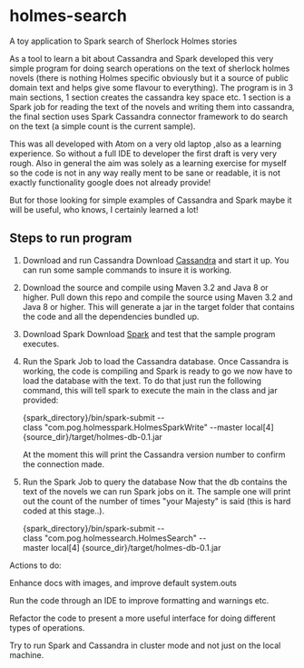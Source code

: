 # holmes-search
A toy application to Spark search of Sherlock Holmes stories

As a tool to learn a bit about Cassandra and Spark developed this very simple program for doing search operations on the text of sherlock holmes novels (there is nothing Holmes specific obviously but it a source of public domain text and helps give some flavour to everything). The program is in 3 main sections, 1 section creates the cassandra key space etc. 1 section is a Spark job for reading the text of the novels and writing them into cassandra, the final section uses Spark Cassandra connector framework to do search on the text (a simple count is the current sample).

This was all developed with Atom on a very old laptop ,also as a learning experience. So without a full IDE to developer the first draft is very very rough. Also in general the aim was solely as a learning exercise for myself so the code is not in any way really ment to be sane or readable, it is not exactly functionality google does not already provide!

But for those looking for simple examples of Cassandra and Spark maybe it will be useful, who knows, I certainly learned a lot!

## Steps to run program

1. Download and run Cassandra
   Download [Cassandra](http://cassandra.apache.org/doc/latest/getting_started/index.html) and start it up. You can run some sample commands to insure it is working.

2. Download the source and compile using Maven 3.2 and Java 8 or higher.
   Pull down this repo and compile the source using Maven 3.2 and Java 8 or higher. This will generate a jar in the target folder that contains the code and all the dependencies bundled up.

3. Download Spark
   Download [Spark](http://spark.apache.org/docs/latest/) and test that the sample program executes.

4. Run the Spark Job to load the Cassandra database.
   Once Cassandra is working, the code is compiling and Spark is ready to go we now have to load the database with the text. To do that just run the following command, this will tell spark to execute the main in the class and jar provided:

   {spark_directory}/bin/spark-submit --class "com.pog.holmesspark.HolmesSparkWrite" --master local[4] {source_dir}/target/holmes-db-0.1.jar

   At the moment this will print the Cassandra version number to confirm the connection made.

5. Run the Spark Job to query the database
   Now that the db contains the text of the novels we can run Spark jobs on it. The sample one will print out the count of the number of times "your Majesty" is said (this is hard coded at this stage..). 

   {spark_directory}/bin/spark-submit --class "com.pog.holmessearch.HolmesSearch" --master local[4] {source_dir}/target/holmes-db-0.1.jar

Actions to do:

Enhance docs with images, and improve default system.outs

Run the code through an IDE to improve formatting and warnings etc.

Refactor the code to present a more useful interface for doing different types of operations.

Try to run Spark and Cassandra in cluster mode and not just on the local machine.
